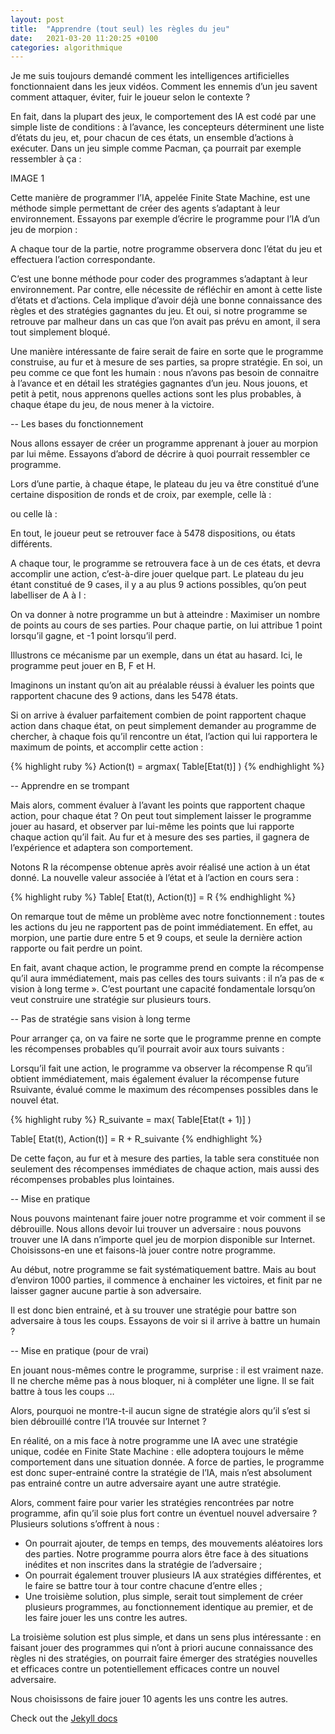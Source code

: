 ```yaml
---
layout: post
title:  "Apprendre (tout seul) les règles du jeu"
date:   2021-03-20 11:20:25 +0100
categories: algorithmique
---
```

Je me suis toujours demandé comment les intelligences artificielles fonctionnaient dans les jeux vidéos. Comment les ennemis d’un jeu savent comment attaquer, éviter, fuir le joueur selon le contexte ?

En fait, dans la plupart des jeux, le comportement des IA est codé par une simple liste de conditions : à l’avance, les concepteurs déterminent une liste d’états du jeu, et, pour chacun de ces états, un ensemble d’actions à exécuter. Dans un jeu simple comme Pacman, ça pourrait par exemple ressembler à ça : 

IMAGE 1

Cette manière de programmer l’IA, appelée Finite State Machine, est une méthode simple permettant de créer des agents s’adaptant à leur environnement. Essayons par exemple d’écrire le programme pour l’IA d’un jeu de morpion :


A chaque tour de la partie, notre programme observera donc l’état du jeu et effectuera l’action correspondante.

C’est une bonne méthode pour coder des programmes s’adaptant à leur environnement. Par contre, elle nécessite de réfléchir en amont à cette liste d’états et d’actions. Cela implique d’avoir déjà une bonne connaissance des règles et des stratégies gagnantes du jeu. Et oui, si notre programme se retrouve par malheur dans un cas que l’on avait pas prévu en amont, il sera tout simplement bloqué.

Une manière intéressante de faire serait de faire en sorte que le programme construise, au fur et à mesure de ses parties, sa propre stratégie. En soi, un peu comme ce que font les humain : nous n’avons pas besoin de connaitre à l’avance et en détail les stratégies gagnantes d’un jeu. Nous jouons, et petit à petit, nous apprenons quelles actions sont les plus probables, à chaque étape du jeu, de nous mener à la victoire.

-- Les bases du fonctionnement

Nous allons essayer de créer un programme apprenant à jouer au morpion par lui même. Essayons d’abord de décrire à quoi pourrait ressembler ce programme.

Lors d’une partie, à chaque étape, le plateau du jeu va être constitué d’une certaine disposition de ronds et de croix, par exemple, celle là :

ou celle là :

En tout, le joueur peut se retrouver face à 5478 dispositions, ou états différents.


A chaque tour, le programme se retrouvera face à un de ces états, et devra accomplir une action, c’est-à-dire jouer quelque part. Le plateau du jeu étant constitué de 9 cases, il y a au plus 9 actions possibles, qu’on peut labelliser de A à I :


On va donner à notre programme un but à atteindre : Maximiser un nombre de points au cours de ses parties. Pour chaque partie, on lui attribue 1 point lorsqu’il gagne, et -1 point lorsqu’il perd.

Illustrons ce mécanisme par un exemple, dans un état au hasard. Ici, le programme peut jouer en B, F et H. 


Imaginons un instant qu’on ait au préalable réussi à évaluer les points que rapportent chacune des 9 actions, dans les 5478 états. 

Si on arrive à évaluer parfaitement combien de point rapportent chaque action dans chaque état, on peut simplement demander au programme de chercher, à chaque fois qu’il rencontre un état, l’action qui lui rapportera le maximum de points, et accomplir cette action : 

{% highlight ruby %}
Action(t) = argmax( Table[Etat(t)] )
{% endhighlight %}

-- Apprendre en se trompant

Mais alors, comment évaluer à l’avant les points que rapportent chaque action, pour chaque état ? On peut tout simplement laisser le programme jouer au hasard, et observer par lui-même les points que lui rapporte chaque action qu’il fait. Au fur et à mesure des ses parties, il gagnera de l’expérience et adaptera son comportement.

Notons R la récompense obtenue après avoir réalisé une action à un état donné. La nouvelle valeur associée à l’état et à l’action en cours sera :


{% highlight ruby %}
Table[ Etat(t), Action(t)] = R
{% endhighlight %}


On remarque tout de même un problème avec notre fonctionnement : toutes les actions du jeu ne rapportent pas de point immédiatement. En effet, au morpion, une partie dure entre 5 et 9 coups, et seule la dernière action rapporte ou fait perdre un point.

En fait, avant chaque action, le programme prend en compte la récompense qu’il aura immédiatement, mais pas celles des tours suivants : il n’a pas de « vision à long terme ». C’est pourtant une capacité fondamentale lorsqu’on veut construire une stratégie sur plusieurs tours.


-- Pas de stratégie sans vision à long terme

Pour arranger ça, on va faire ne sorte que le programme prenne en compte les récompenses probables qu’il pourrait avoir aux tours suivants :

Lorsqu’il fait une action, le programme va observer la récompense R qu’il obtient immédiatement, mais également évaluer la récompense future Rsuivante, évalué comme le maximum des récompenses possibles dans le nouvel état.


{% highlight ruby %}
R_suivante = max( Table[Etat(t + 1)] )

Table[ Etat(t), Action(t)] = R + R_suivante
{% endhighlight %}



De cette façon, au fur et à mesure des parties, la table sera constituée non seulement des récompenses immédiates de chaque action, mais aussi des récompenses probables plus lointaines.


-- Mise en pratique

Nous pouvons maintenant faire jouer notre programme et voir comment il se débrouille. Nous allons devoir lui trouver un adversaire : nous pouvons trouver une IA dans n’importe quel jeu de morpion disponible sur Internet. Choisissons-en une et faisons-là jouer contre notre programme.

Au début, notre programme se fait systématiquement battre. Mais au bout d’environ 1000 parties, il commence à enchainer les victoires, et finit par ne laisser gagner aucune partie à son adversaire.


Il est donc bien entrainé, et à su trouver une stratégie pour battre son adversaire à tous les coups. Essayons de voir si il arrive à battre un humain ?


--  Mise en pratique (pour de vrai)

En jouant nous-mêmes contre le programme, surprise : il est vraiment naze. Il ne cherche même pas à nous bloquer, ni à compléter une ligne. Il se fait battre à tous les coups …

Alors, pourquoi ne montre-t-il aucun signe de stratégie alors qu’il s’est si bien débrouillé contre l’IA trouvée sur Internet ?

En réalité, on a mis face à notre programme une IA avec une stratégie unique, codée en Finite State Machine : elle adoptera toujours le même comportement dans une situation donnée. A force de parties, le programme est donc super-entrainé contre la stratégie de l’IA, mais n’est absolument pas entrainé contre un autre adversaire ayant une autre stratégie.

Alors, comment faire pour varier les stratégies rencontrées par notre programme, afin qu’il soie plus fort contre un éventuel nouvel adversaire ? Plusieurs solutions s’offrent à nous :

- On pourrait ajouter, de temps en temps, des mouvements aléatoires lors des parties. Notre programme pourra alors être face à des situations inédites et non inscrites dans la stratégie de l’adversaire ;
- On pourrait également trouver plusieurs IA aux stratégies différentes, et le faire se battre tour à tour contre chacune d’entre elles ;
- Une troisième solution, plus simple, serait tout simplement de créer plusieurs programmes, au fonctionnement identique au premier, et de les faire jouer les uns contre les autres. 

La troisième solution est plus simple, et dans un sens plus intéressante : en faisant jouer des programmes qui n’ont à priori aucune connaissance des règles ni des stratégies, on pourrait faire émerger des stratégies nouvelles et efficaces contre un potentiellement efficaces contre un nouvel adversaire.

Nous choisissons de faire jouer 10 agents les uns contre les autres. 


Check out the [Jekyll docs][jekyll-docs] 

[jekyll-docs]: https://jekyllrb.com/docs/home

